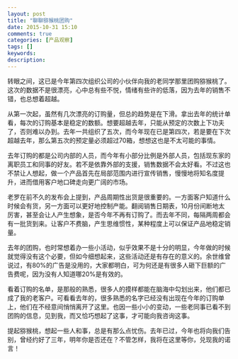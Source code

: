 ```yaml
---
layout: post
title: "聊聊猕猴桃团购"
date: 2015-10-31 15:10
comments: true
categories: [产品观察]
tags: []
keywords: 
description: 
---
```

转眼之间，这已是今年第四次组织公司的小伙伴向我的老同学那里团购猕猴桃了。这次的数据不是很漂亮，心中总有些不悦，情绪有些许的低落，因为去年的销售不错，也总想着超越。

从第一次起，虽然有几次漂亮的订购量，但总的趋势是在下滑。拿出去年的统计单看，每次的订购基本是稳定的数额。想要超越去年，只能从预定的次数上下功夫了，否则难以办到。去年一共组织了五次，而今年现在已是第四次，若是要在下次超越去年，那么第五次的预定量必须超过70箱，想想这也是不太可能的事情。

去年订购的都是公司内部的人员，而今年有小部分比例是外部人员，包括现东家的离职员工和同事的好友。若不是依靠外部的支援，销售数据不会太好看。不过这也不禁让人想起，做一个产品首先在局部范围内进行宣传销售，慢慢地将知名度提升，进而借用客户地口碑走向更广阔的市场。

<!--more-->
老罗在前不久的发布会上提到，产品周期性出货是很重要的。一方面客户知道什么时候会有货，另一方面可以更好地控制产能。翻阅销售日期表，10月份间断地太厉害，甚至会让人产生想象，是否今年不再有订购了。而去年不同，每隔两周都会有一批货到来。让客户不费脑，产生思维惯性，某种程度上可以保证产品地稳定销量。

去年的团购，也时常想着办一些小活动，似乎效果不是十分的明显，今年做的时候就觉得没有这个必要，但如今细想起来，这些活动还是有存在的意义的。余世维曾说过，有80%的广告是没用的，大家都明白，可为何还是有很多人砸下巨额的广告费呢，因为没有人知道哪20%是有效的。

看着订购的名单，是那般的熟悉，很多人的摸样都能在脑海中勾划出来，他们都已成了我的老客户。可看看去年的，很多熟悉的名字已经没有出现在今年的订购单上，他们在不经意间悄悄离开了这里。也因一些小小的变动，一些老同事已看不到团购的信息，见到我，而又恰巧想起了这事，才可能向我咨询这事。

提起猕猴桃，想起一些人和事，总是有那么点忧伤。去年已过，今年也将向我们告别，曾经约好了三年，明年你是否还在？不管怎样，我将在这里等你，兑现我的诺言！